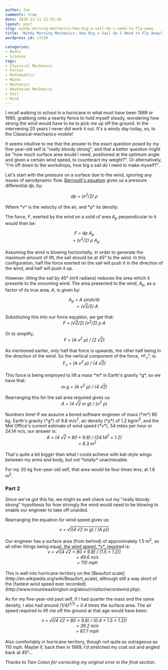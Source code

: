 ```yaml
---
author: Ian
comments: true
date: 2010-11-11 12:32:26
layout: post
slug: windy-morning-mechanics-how-big-a-sail-do-i-need-to-fly-away
title: 'Windy Morning Mechanics: How Big a Sail do I Need to Fly Away?'
wordpress_id: 11320

categories:
- Maths
- Science
tags:
- Classical Mechanics
- Forces
- Mathematics
- Maths
- Mechanics
- Newtonian Mechanics
- Sail
- Wind
---
```


I recall walking to school in a hurricane in what must have been 1989 or 1990, grabbing onto a nearby fence to hold myself steady, wondering how strong the wind would have to be to pick me up off the ground.  In the intervening 20 years I never did work it out.  It's a windy day today, so, to the Classical-mechanics-mobile!

It seems intuitive to me that the answer to the exact question posed by my five-year-old self is "really bloody strong", and that a better question might be "how much surface area would I need, positioned at the optimum angle and given a certain wind speed, to counteract my weight?".  Or alternatively, "I'm off down to the workshops, how big a sail do I need to make myself?".

Let's start with the pressure on a surface due to the wind, ignoring any issues of aerodynamic flow.  [Bernoulli's equation](http://en.wikipedia.org/wiki/Bernoulli's_principle) gives us a pressure differential *dp*, by:

<div style="text-align:center"><em>dp = (v<sup>2</sup>/2) &rho;</em></div>

<br/>
Where *v* is the velocity of the air, and *&rho;* its density.

The force, *F*, exerted by the wind on a solid of area *A<sub>p</sub>* perpendicular to it would then be:

<div style="text-align:center"><em>
F = dp A<sub>p</sub><br/>
&nbsp;&nbsp;&nbsp;= (v<sup>2</sup>/2) &rho; A<sub>p</sub>
</em></div>

<br/>
Assuming the wind is blowing horizontally, in order to generate the maximum amount of lift, the sail should be at 45° to the wind.  In this configuration, half the force exerted on the sail will push it in the direction of the wind, and half will push it up.

However, tilting the sail by 45° (*&pi;/4* radians) reduces the area which it presents to the oncoming wind.  The area presented to the wind, *A<sub>p</sub>*, as a factor of its true area, *A*, is given by:

<div style="text-align:center"><em>
A<sub>p</sub> = A sin(&pi;/4)<br/>
&nbsp;&nbsp;&nbsp;&nbsp;&nbsp;= (&radic;<span style="text-decoration: overline">2</span>/2) A
</em></div>

<br/>
Substituting this into our force equation, we get that:

<div style="text-align:center"><em>F = (&radic;<span style="text-decoration: overline">2</span>/2) (v<sup>2</sup>/2) &rho; A</em></div>

<br/>
Or to simplify,

<div style="text-align:center"><em>F = (A v<sup>2</sup> &rho;) / (2 &radic;<span style="text-decoration: overline">2</span>)</em></div>

<br/>
As mentioned earlier, only half that force is upwards, the other half being in the direction of the wind.  So the vertical component of the force, *F<sub>v</sub>*, is:

<div style="text-align:center"><em>F<sub>v</sub> = (A v<sup>2</sup> &rho;) / (4 &radic;<span style="text-decoration: overline">2</span>)</em></div>

<br/>
This force is being employed to lift a mass *m* in Earth's gravity *g*, so we have that:

<div style="text-align:center"><em>m g = (A v<sup>2</sup> &rho;) / (4 &radic;<span style="text-decoration: overline">2</span>)</em></div>

<br/>
Rearranging this for the sail area required gives us:

<div style="text-align:center"><em>A = (4 &radic;<span style="text-decoration: overline">2</span> m g) / (v<sup>2</sup> &rho;)</em></div>

<br/>
Numbers time!  If we assume a bored software engineer of mass (*m*) 80 kg, Earth's gravity (*g*) of 9.8 m/s<sup>2</sup>, air density (*&rho;*) of 1.2 kg/m<sup>3</sup>, and the Met Office's current estimate of wind speed (*v*), 54 miles per hour or 24.14 m/s, our answer is:

<div style="text-align:center"><em>
A = (4 &radic;<span style="text-decoration: overline">2</span> &times; 80 &times; 9.8) / (24.14<sup>2</sup> &times; 1.2)<br/>
&nbsp;&nbsp;&nbsp;&nbsp;&nbsp;= 6.3 m<sup>2</sup>
</em></div>

<br/>
That's quite a bit bigger than what I could achieve with bat-style wings between my arms and body, but not *totally* unachievable.

For my 20 kg five-year-old self, that area would be four times less, at 1.6 m<sup>2</sup>.

### Part 2

Since we've got this far, we might as well check out my "really bloody strong" hypothesis for how strongly the wind would need to be blowing to enable our engineer to take off unaided.

Rearranging the equation for wind speed gives us:

<div style="text-align:center"><em>v = &radic;<span style="text-decoration: overline">((4 &radic;<span style="text-decoration: overline">2</span> m g) / (A &rho;))</span></em></div>

<br/>
Our engineer has a surface area (from behind) of approximately 1.5 m<sup>2</sup>, so all other things being equal, the wind speed, *v*, required is:

<div style="text-align:center"><em>
v = &radic;<span style="text-decoration: overline">((4 &radic;<span style="text-decoration: overline">2</span> &times; 80 &times; 9.8) / (1.5 &times; 1.2))</span><br/>
&nbsp;&nbsp;&nbsp;&nbsp;&nbsp;= 49.6 m/s<br/>
&nbsp;&nbsp;&nbsp;&nbsp;&nbsp;= 110 mph
</em></div>

<br/>
This is well into hurricane territory on the [Beaufort scale](http://en.wikipedia.org/wiki/Beaufort_scale), although still a way short of the [fastest wind speed ever recorded](http://www.mountwashington.org/about/visitor/recordwind.php).

As for my five-year-old past self, if I had quarter the mass and the same density, I also had around *(1/4)<sup>2/3</sup> = 0.4* times the surface area.  The air speed required to lift me off the ground at that age would have been:

<div style="text-align:center"><em>
v = &radic;<span style="text-decoration: overline">((4 &radic;<span style="text-decoration: overline">2</span> &times; 80 &times; 9.8) / (0.4 &times; 1.5 &times; 1.2))</span><br/>
&nbsp;&nbsp;&nbsp;&nbsp;&nbsp;= 39.2 m/s<br/>
&nbsp;&nbsp;&nbsp;&nbsp;&nbsp;= 87.7 mph
</em></div>

<br/>
Also comfortably in hurricane territory, though not quite as outrageous as 110 mph.  Maybe if, back then in 1989, I'd stretched my coat out and angled back at 45°...

_Thanks to Tam Coton for correcting my original error in the final section._
